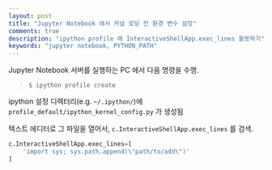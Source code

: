 ```yaml
---
layout: post
title: "Jupyter Notebook 에서 커널 로딩 전 환경 변수 설정"
comments: true
description: "ipython profile 에 InteractiveShellApp.exec_lines 활용하기"
keywords: "jupyter notebook, PYTHON_PATH"
---
```


Jupyter Notebook 서버를 실행하는 PC 에서 다음 명령을 수행.
> ```$ ipython profile create```

ipython 설정 디렉터리(e.g. ```~/.ipython/```)에 ```profile_default/ipython_kernel_config.py``` 가 생성됨

텍스트 에디터로 그 파일을 열어서, ```c.InteractiveShellApp.exec_lines``` 를 검색.

``` python
c.InteractiveShellApp.exec_lines=[
    'import sys; sys.path.append(\"path/to/add\")'
]
```